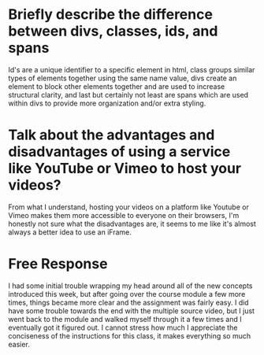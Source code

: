 # Briefly describe the difference between divs, classes, ids, and spans
Id's are a unique identifier to a specific element in html, class groups similar types of elements together using the same name value, divs create an element to block other elements together and are used to increase structural clarity, and last but certainly not least are spans which are used within divs to provide more organization and/or extra styling.

# Talk about the advantages and disadvantages of using a service like YouTube or Vimeo to host your videos?
From what I understand, hosting your videos on a platform like Youtube or Vimeo makes them more accessible to everyone on their browsers, I'm honestly not sure what the disadvantages are, it seems to me like it's almost always a better idea to use an iFrame.

# Free Response
I had some initial trouble wrapping my head around all of the new concepts introduced this week, but after going over the course module a few more times, things became more clear and the assignment was fairly easy. I did have some trouble towards the end with the multiple source video, but I just went back to the module and walked myself through it a few times and I eventually got it figured out. I cannot stress how much I appreciate the conciseness of the instructions for this class, it makes everything so much easier.
